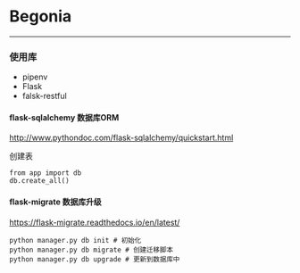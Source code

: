 # Begonia 

---

### 使用库

- pipenv
- Flask
- falsk-restful

#### flask-sqlalchemy 数据库ORM
http://www.pythondoc.com/flask-sqlalchemy/quickstart.html

创建表
```
from app import db
db.create_all()
```

#### flask-migrate   数据库升级
https://flask-migrate.readthedocs.io/en/latest/

```
python manager.py db init # 初始化
python manager.py db migrate # 创建迁移脚本
python manager.py db upgrade # 更新到数据库中

```


